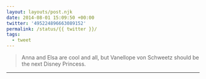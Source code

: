 ```yaml
---
layout: layouts/post.njk
date: 2014-08-01 15:09:50 +00:00
twitter: '495224896663089152'
permalink: /status/{{ twitter }}/
tags: 
  - tweet
---
```


> Anna and Elsa are cool and all, but Vanellope von Schweetz should be the next Disney Princess.

---
